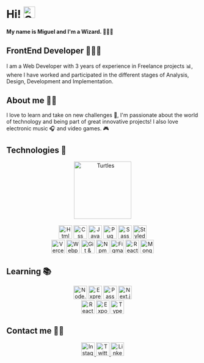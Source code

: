 # Hi! <img alt="Groot" src="https://media.giphy.com/media/b1qeyBJrQhqKrcgH9L/giphy.gif" width="30px"> 

#### My name is Miguel and I'm a Wizard. 🧙🏽‍♂️

## FrontEnd Developer 👨🏽‍💻

I am a Web Developer with 3 years of experience in Freelance projects 📊, where I have worked and participated in the different stages of Analysis, Design, Development and Implementation.

## About me 🐱‍👤

I love to learn and take on new challenges 🧡, I'm passionate about the world of technology and being part of great innovative projects! I also love electronic music 🎧 and video games. 🎮

## Technologies 🔨

<div align="center">
  <img alt="Turtles" src="https://media.giphy.com/media/hCC3P7dj3NKSI/giphy.gif" width="150px">
  <br><br>
  <img alt="Html" src="https://shields.io/badge/html-orange?logo=html5&style=for-the-badge" height="35px">
  <img alt="Css" src="https://shields.io/badge/css-blue?logo=css3&style=for-the-badge" height="35px">
  <img alt="JavaScript" src="https://shields.io/badge/javaScript-black?logo=javaScript&style=for-the-badge" height="35px">
  <img alt="Pug" src="https://shields.io/badge/pug-brown?logo=pug&logoColor=white&style=for-the-badge" height="35px">
  <img alt="Sass" src="https://shields.io/badge/sass-white?logo=sass&style=for-the-badge" height="35px">
  <img alt="Styled Component" src="https://img.shields.io/badge/styled--components-DB7093?style=for-the-badge&logo=styled-components&logoColor=white" height="35px">
  <br>
  <img alt="Vercel" src="https://img.shields.io/badge/Vercel-000000?style=for-the-badge&logo=vercel&logoColor=white" height="35px">
  <img alt="Webpack" src="https://shields.io/badge/webPack-gray?logo=webpack&style=for-the-badge" height="35px">
  <img alt="Git & GitHub" src="https://img.shields.io/badge/git-%23F05033.svg?style=for-the-badge&logo=git&logoColor=white" height="35px">
  <img alt="Npm" src="https://shields.io/badge/npm-darkred?logo=npm&style=for-the-badge" height="35px">
  <img alt="Figma" src="https://img.shields.io/badge/Figma-000000?style=for-the-badge&logo=figma&logoColor=white" height="35px">
  <img alt="React JS" src="https://img.shields.io/badge/-ReactJs-61DAFB?logo=react&logoColor=white&style=for-the-badge" height="35px">
  <img alt="MongoDB" src="https://shields.io/badge/mongoDB-lightgreen?logo=mongodb&style=for-the-badge" height="35px">
</div>

## Learning 📚

<div align="center">
  <img alt="Node.js" src="https://img.shields.io/badge/node.js-41c52d?style=for-the-badge&logo=nodedotjs&logoColor=white" height="35px">
  <img alt="Express" src="https://img.shields.io/badge/Express.js-000000?style=for-the-badge&logo=express&logoColor=white" height="35px">
  <img alt="Passport" src="https://shields.io/badge/passport-lightgreen?logo=passport&style=for-the-badge" height="35px">
  <img alt="Next.js" src="https://img.shields.io/badge/next.js-FFFFFF?style=for-the-badge&logo=nextdotjs&logoColor=black" height="35px">
  <br>
  <img alt="React Native" src="https://img.shields.io/badge/react_native-%2320232a.svg?style=for-the-badge&logo=react&logoColor=%2361DAFB" height="35px">
  <img alt="Expo" src="https://img.shields.io/badge/expo-000000?style=for-the-badge&logo=expo&logoColor=#D04A37" height="35px">
  <img alt="TypeScript" src="https://img.shields.io/badge/TypeScript-007ACC?style=for-the-badge&logo=typescript&logoColor=white" height="35px">
</div>

## Contact me ✌🏽

<div align="center">
  <a href="https://www.instagram.com/miiguel.boniilla" target="_blank"> <img alt="Instagram" src="https://img.shields.io/badge/Instagram-%23E4405F.svg?style=for-the-badge&logo=Instagram&logoColor=white" height="35px"> </a>
  <a href="https://www.twitter.com/MiguelBonilla09" target="_blank"> <img alt="Twitter" src="https://img.shields.io/badge/Twitter-%231DA1F2.svg?style=for-the-badge&logo=Twitter&logoColor=white" height="35px"> </a>
  <a href="https://www.linkedin.com/in/miguelaboni" target="_blank"> <img alt="Linkedin" src="https://img.shields.io/badge/linkedin-%230077B5.svg?style=for-the-badge&logo=linkedin&logoColor=white" height="35px"> </a>
</div>
